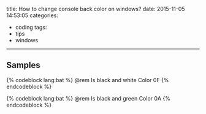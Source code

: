 title: How to change console back color on windows?
date: 2015-11-05 14:53:05
categories:
- coding
tags:
- tips
- windows
---

## Samples
{% codeblock lang:bat %}
@rem Is black and white
Color 0F
{% endcodeblock %}

{% codeblock lang:bat %}
@rem Is black and green
Color 0A
{% endcodeblock %}
